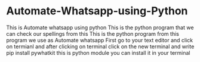 # Automate-Whatsapp-using-Python
This is Automate whatsapp using python 
This is the python program that we can check our spellings from this This is the python program from this program we use as Automate whatsapp 
First go to your text editor and click on termianl and after clicking on terminal click on the new 
terminal and write pip install pywhatkit this is python module you can install it in your terminal

